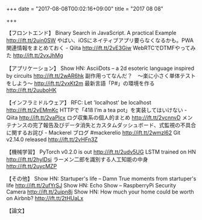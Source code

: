 +++
date = "2017-08-08T00:02:16+09:00"
title = "2017 08 08"

+++

【フロントエンド】
Binary Search in JavaScript. A practical Example http://ift.tt/2uin0SW
やばい、iOSにネイティブアプリ要らなくなるかも。PWA関連情報をまとめておく - Qiita http://ift.tt/2vE3Giw
WebRTCでDTMFやってみた http://ift.tt/2vxJhMg

【アプリケーション】
Show HN: AsciiDots – a 2d esoteric language inspired by circuits http://ift.tt/2wAR6hk
副作用ってなんだ？　〜楽に小さく単体テストをしよう〜 http://ift.tt/2vxKt2m
最新言語「P#」の環境を作る http://ift.tt/2uuboHK

【インフラミドルウェア】
RFC: Let 'localhost' be localhost http://ift.tt/2vEMmKc
HTTPで「418 I’m a tea pot」を実装してはいけない - Qiita http://ift.tt/2vaPlcx
ログ収集系の個人的まとめ http://ift.tt/2vcnnvD
メンテナンスの完了報告及びデータ消失とカスタムダッシュボード、式監視の不具合に関するお詫び - Mackerel ブログ #mackerelio http://ift.tt/2wmzl62
Git v2.14.0 released http://ift.tt/2vHFn3Z

【機械学習】
PyTorch v0.2.0 is out http://ift.tt/2udv5UG
LSTM trained on HN http://ift.tt/2hyIDsi
ラーメン二郎を識別する人工知能の中身 http://ift.tt/2uycMZP

【その他】
Show HN: Startuper's life – Damn True moments from startuper's life http://ift.tt/2ufYrSJ
Show HN: Echo Show – RaspberryPi Security Camera http://ift.tt/2uipn8j
Show HN: How much your home could be worth on Airbnb? http://ift.tt/2tHUaLx

【論文】
